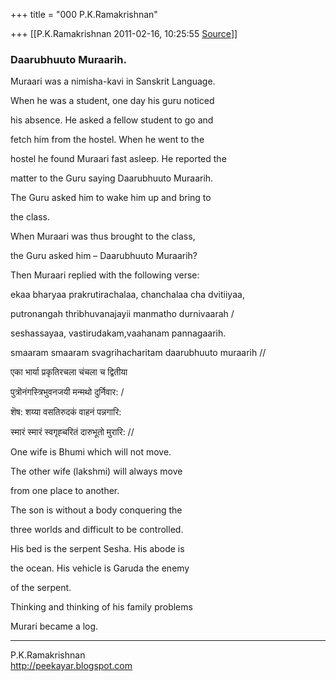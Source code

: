 +++
title = "000 P.K.Ramakrishnan"

+++
[[P.K.Ramakrishnan	2011-02-16, 10:25:55 [Source](https://groups.google.com/g/samskrita/c/9c2-ehx4_IQ)]]



  

  

### Daarubhuuto Muraarih.

Muraari was a nimisha-kavi in Sanskrit Language.

When he was a student, one day his guru noticed

his absence. He asked a fellow student to go and

fetch him from the hostel. When he went to the

hostel he found Muraari fast asleep. He reported the

matter to the Guru saying Daarubhuuto Muraarih.

The Guru asked him to wake him up and bring to

the class.



When Muraari was thus brought to the class,

the Guru asked him – Daarubhuuto Muraarih?



Then Muraari replied with the following verse:



ekaa bharyaa prakrutirachalaa, chanchalaa cha dvitiiyaa,

putronangah thribhuvanajayii manmatho durnivaarah /

seshassayaa, vastirudakam,vaahanam pannagaarih.

smaaram smaaram svagrihacharitam daarubhuuto muraarih //



एका भार्या प्रकृतिरचला चंचला च द्वितीया

पुत्रॊनंगस्त्रिभुवनजयी मन्मथो दुर्निवार: /

शॆष: शय्या वसतिरुदकं वाहनं पन्नगारि:

स्मारं स्मारं स्वगृह्चरितं दारुभूतो मुरारि: //



One wife is Bhumi which will not move.

The other wife (lakshmi) will always move

from one place to another.

The son is without a body conquering the

three worlds and difficult to be controlled.

His bed is the serpent Sesha. His abode is

the ocean. His vehicle is Garuda the enemy

of the serpent.

Thinking and thinking of his family problems

Murari became a log.





  

  

  


-----------------------------------  
P.K.Ramakrishnan  
<http://peekayar.blogspot.com>

  

  


